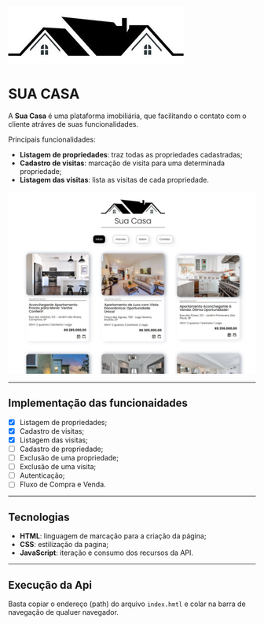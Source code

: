 ![Logo da Plataforma Sua Casa](./assets/images/logo.jpg "Logo Sua Casa")

# SUA CASA

A **Sua Casa** é uma plataforma imobiliária, que facilitando o contato com o cliente atráves de suas funcionalidades.

Principais funcionalidades:
- **Listagem de propriedades**: traz todas as propriedades cadastradas;
- **Cadastro de visitas**: marcação de visita para uma determinada propriedade;
- **Listagem das visitas**: lista as visitas de cada propriedade.

![Print da plataforma](./assets/images/print.jpeg "Print da plataforma")

---
## Implementação das funcionaidades
- [x] Listagem de propriedades;
- [x] Cadastro de visitas;
- [x] Listagem das visitas;
- [ ] Cadastro de propriedade;
- [ ] Exclusão de uma propriedade;
- [ ] Exclusão de uma visita;
- [ ] Autenticação;
- [ ] Fluxo de Compra e Venda.

---
## Tecnologias
- **HTML**: linguagem de marcação para a criação da página;
- **CSS**: estilização da pagina;
- **JavaScript**: iteração e consumo dos recursos da API.

---
## Execução da Api

Basta copiar o endereço (path) do arquivo `index.hmtl` e colar na barra de navegação de qualuer navegador.